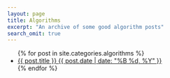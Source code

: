 ```yaml
---
layout: page
title: Algorithms
excerpt: "An archive of some good algorithm posts"
search_omit: true
---
```


<ul class="post-list">
{% for post in site.categories.algorithms %} 
  <li><article><a href="{{ site.url }}{{ post.url }}">{{ post.title }} <span class="entry-date"><time datetime="{{ post.date | date_to_xmlschema }}">{{ post.date | date: "%B %d, %Y" }}</time></span></a></article></li>
{% endfor %}
</ul>
